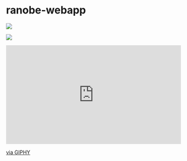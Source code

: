 # ranobe-webapp

![](https://media.giphy.com/media/KUlD98jeXLAytbSU0f/giphy.gif)

![](main.gif)

<iframe src="https://giphy.com/embed/KUlD98jeXLAytbSU0f" width="480" height="270" frameBorder="0" class="giphy-embed" allowFullScreen></iframe><p><a href="https://giphy.com/gifs/KUlD98jeXLAytbSU0f">via GIPHY</a></p>
